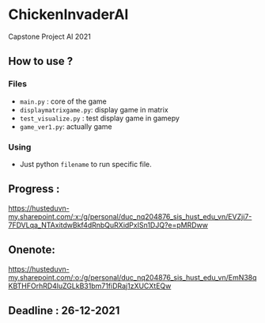 # ChickenInvaderAI
Capstone Project AI 2021

## How to use ?

### Files
- `main.py` : core of the game
- `displaymatrixgame.py`: display game in matrix
- `test_visualize.py` : test display game in gamepy
- `game_ver1.py`: actually game


### Using
- Just python `filename` to run specific file.


## Progress : 
https://husteduvn-my.sharepoint.com/:x:/g/personal/duc_nq204876_sis_hust_edu_vn/EVZji7-7FDVLqa_NTAxitdwBkf4dRnbQuRXidPxISn1DJQ?e=pMRDww
## Onenote:
https://husteduvn-my.sharepoint.com/:o:/g/personal/duc_nq204876_sis_hust_edu_vn/EmN38qKBTHFOrhRD4luZGLkB31bm71fiDRaj1zXUCXtEQw
## Deadline : 26-12-2021


